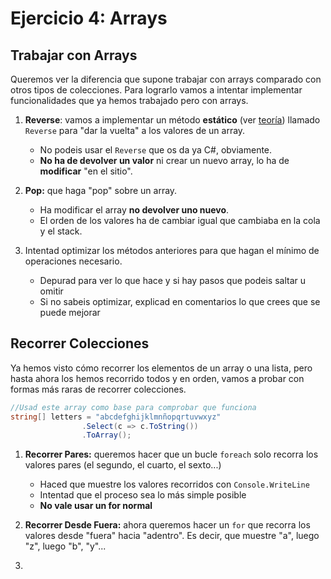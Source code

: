 # Ejercicio 4: Arrays

## Trabajar con Arrays

Queremos ver la diferencia que supone trabajar con arrays comparado con otros tipos de colecciones. Para lograrlo vamos a intentar implementar funcionalidades que ya hemos trabajado pero con arrays.

1. **Reverse**: vamos a implementar un método **estático** (ver [teoría](../../Teoría/Conceptos/Funciones.md#métodos-estáticos)) llamado `Reverse` para "dar la vuelta" a los valores de un array.
   - No podeis usar el `Reverse` que os da ya C#, obviamente.
   - **No ha de devolver un valor** ni crear un nuevo array, lo ha de **modificar** "en el sitio".

2. **Pop:**  que haga "pop" sobre un array.
   - Ha modificar el array **no devolver uno nuevo**.
   - El orden de los valores ha de cambiar igual que cambiaba en la cola y el stack.

3. Intentad optimizar los métodos anteriores para que hagan el mínimo de operaciones necesario.
   - Depurad para ver lo que hace y si hay pasos que podeis saltar u omitir
   - Si no sabeis optimizar, explicad en comentarios lo que crees que se puede mejorar


## Recorrer Colecciones

Ya hemos visto cómo recorrer los elementos de un array o una lista, pero hasta ahora los hemos recorrido todos y en orden, vamos a probar con formas más raras de recorrer colecciones.

```cs
//Usad este array como base para comprobar que funciona
string[] letters = "abcdefghijklmnñopqrtuvwxyz"
                .Select(c => c.ToString())
                .ToArray();
```

1. **Recorrer Pares:** queremos hacer que un bucle `foreach` solo recorra los valores pares (el segundo, el cuarto, el sexto...)
   -  Haced que muestre los valores recorridos con `Console.WriteLine`
   -  Intentad que el proceso sea lo más simple posible
   -  **No vale usar un for normal**

2. **Recorrer Desde Fuera:** ahora queremos hacer un `for` que recorra los valores desde "fuera" hacia "adentro". Es decir, que muestre "a", luego "z", luego "b", "y"...

3. 